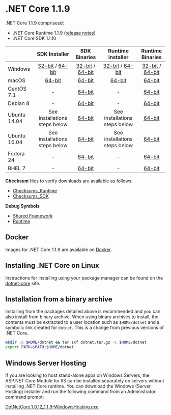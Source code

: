 # .NET Core 1.1.9

.NET Core 1.1.9 comprisesd:

* .NET Core Runtime 1.1.9 ([release notes](../1.1/1.1.9.md))
* .NET Core SDK 1.1.10

|         | SDK Installer                                         | SDK Binaries                                                         | Runtime Installer                                                  | Runtime Binaries                                                   |
| ------- | :---------------------------------------------------: | :-------------------------------------------------------------------:| :----------------------------------------------------------------: | :----------------------------------------------------------------: |
| Windows                 | [32-bit](https://download.microsoft.com/download/9/e/6/9e6e1700-f682-4e4c-9e02-583f102cb048/dotnet-dev-win-x86.1.1.10.exe) / [64-bit](https://download.microsoft.com/download/9/e/6/9e6e1700-f682-4e4c-9e02-583f102cb048/dotnet-dev-win-x64.1.1.10.exe)  | [32-bit](https://download.microsoft.com/download/9/e/6/9e6e1700-f682-4e4c-9e02-583f102cb048/dotnet-dev-win-x86.1.1.10.zip) / [64-bit](https://download.microsoft.com/download/9/e/6/9e6e1700-f682-4e4c-9e02-583f102cb048/dotnet-dev-win-x64.1.1.10.zip) | [32-bit](https://download.microsoft.com/download/3/7/f/37f3cf83-bed5-4ef1-bcd5-f24f7aef7c56/dotnet-win-x86.1.1.9.exe) / [64-bit](https://download.microsoft.com/download/3/7/f/37f3cf83-bed5-4ef1-bcd5-f24f7aef7c56/dotnet-win-x64.1.1.9.exe) | [32-bit](https://download.microsoft.com/download/3/7/f/37f3cf83-bed5-4ef1-bcd5-f24f7aef7c56/dotnet-win-x86.1.1.9.zip) / [64-bit](https://download.microsoft.com/download/3/7/f/37f3cf83-bed5-4ef1-bcd5-f24f7aef7c56/dotnet-win-x64.1.1.9.zip) |
| macOS                   | [64-bit](https://download.microsoft.com/download/9/e/6/9e6e1700-f682-4e4c-9e02-583f102cb048/dotnet-dev-osx-x64.1.1.10.pkg)  | [64-bit](https://download.microsoft.com/download/9/e/6/9e6e1700-f682-4e4c-9e02-583f102cb048/dotnet-dev-osx-x64.1.1.10.tar.gz)                          | [64-bit](https://download.microsoft.com/download/3/7/f/37f3cf83-bed5-4ef1-bcd5-f24f7aef7c56/dotnet-osx-x64.1.1.9.pkg) | [64-bit](https://download.microsoft.com/download/3/7/f/37f3cf83-bed5-4ef1-bcd5-f24f7aef7c56/dotnet-osx-x64.1.1.9.tar.gz) |
| CentOS 7.1              | -                                                         | [64-bit](https://download.microsoft.com/download/9/e/6/9e6e1700-f682-4e4c-9e02-583f102cb048/dotnet-dev-centos-x64.1.1.10.tar.gz)                          | - | [64-bit](https://download.microsoft.com/download/3/7/f/37f3cf83-bed5-4ef1-bcd5-f24f7aef7c56/dotnet-centos-x64.1.1.9.tar.gz) |
| Debian 8                | -                                                         | [64-bit](https://download.microsoft.com/download/9/e/6/9e6e1700-f682-4e4c-9e02-583f102cb048/dotnet-dev-debian-x64.1.1.10.tar.gz)                          | - | [64-bit](https://download.microsoft.com/download/3/7/f/37f3cf83-bed5-4ef1-bcd5-f24f7aef7c56/dotnet-debian-x64.1.1.9.tar.gz) |
| Ubuntu 14.04            | See installations steps below    | [64-bit](https://download.microsoft.com/download/9/e/6/9e6e1700-f682-4e4c-9e02-583f102cb048/dotnet-dev-ubuntu-x64.1.1.10.tar.gz)                          | See installations steps below  | [64-bit](https://download.microsoft.com/download/3/7/f/37f3cf83-bed5-4ef1-bcd5-f24f7aef7c56/dotnet-ubuntu-x64.1.1.9.tar.gz) |
| Ubuntu 16.04            | See installations steps below    | [64-bit](https://download.microsoft.com/download/9/e/6/9e6e1700-f682-4e4c-9e02-583f102cb048/dotnet-dev-ubuntu.16.04-x64.1.1.10.tar.gz)                          | See installations steps below  | [64-bit](https://download.microsoft.com/download/3/7/f/37f3cf83-bed5-4ef1-bcd5-f24f7aef7c56/dotnet-ubuntu.16.04-x64.1.1.9.tar.gz) |
| Fedora 24               | -                                                         | [64-bit](https://download.microsoft.com/download/9/e/6/9e6e1700-f682-4e4c-9e02-583f102cb048/dotnet-dev-fedora.24-x64.1.1.10.tar.gz)                          | - | [64-bit](https://download.microsoft.com/download/3/7/f/37f3cf83-bed5-4ef1-bcd5-f24f7aef7c56/dotnet-rhel-x64.1.1.9.tar.gz) |
| RHEL 7                  | -                                                         | [64-bit](https://download.microsoft.com/download/9/e/6/9e6e1700-f682-4e4c-9e02-583f102cb048/dotnet-dev-rhel-x64.1.1.10.tar.gz)                          | - | [64-bit](https://download.microsoft.com/download/3/7/f/37f3cf83-bed5-4ef1-bcd5-f24f7aef7c56/dotnet-rhel-x64.1.1.9.tar.gz) |

**Checksum** files to verify downloads are available as follows:
* [Checksums_Runtime](https://builds.dotnet.microsoft.com/dotnet/checksums/1.1.9-runtime-sha.txt)
* [Checksums_SDK](https://builds.dotnet.microsoft.com/dotnet/checksums/1.1.10-sdk-sha.txt)

**Debug Symbols**
* [Shared Framework](https://download.microsoft.com/download/3/7/f/37f3cf83-bed5-4ef1-bcd5-f24f7aef7c56/corefx-1.1.9-symbols.zip)
* [Runtime](https://download.microsoft.com/download/3/7/f/37f3cf83-bed5-4ef1-bcd5-f24f7aef7c56/coreclr-1.1.9-symbols.zip)

## Docker

Images for .NET Core 1.1.9 are available on [Docker](https://hub.docker.com/r/microsoft/dotnet/).

## Installing .NET Core on Linux

Instructions for installing using your package manager can be found on the [dotnet-core](https://learn.microsoft.com/dotnet/core/install/linux) site.

## Installation from a binary archive

Installing from the packages detailed above is recommended and you can also install from binary archive. When using binary archives to install, the contents must be extracted to a user location such as `$HOME/dotnet` and a symbolic link created for `dotnet`. This is a change from previous versions of .NET Core.

```bash
mkdir -p $HOME/dotnet && tar zxf dotnet.tar.gz -C $HOME/dotnet
export PATH=$PATH:$HOME/dotnet
```

## Windows Server Hosting

If you are looking to host stand-alone apps on Windows Servers, the ASP.NET Core Module for IIS can be installed separately on servers without installing .NET Core runtime. You can download the Windows (Server Hosting) installer and run the following command from an Administrator command prompt:

[DotNetCore.1.0.12_1.1.9-WindowsHosting.exe](https://download.microsoft.com/download/3/7/f/37f3cf83-bed5-4ef1-bcd5-f24f7aef7c56/DotNetCore.1.0.12_1.1.9-WindowsHosting.exe)

